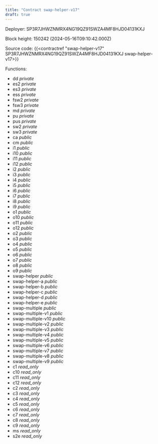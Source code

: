 ```yaml
---
title: "Contract swap-helper-v17"
draft: true
---
```

Deployer: SP3R7JHWZNMRX4NG19QZ91SWZA4MF8HJD04131KXJ


 



Block height: 150242 (2024-05-16T09:10:42.000Z)

Source code: {{<contractref "swap-helper-v17" SP3R7JHWZNMRX4NG19QZ91SWZA4MF8HJD04131KXJ swap-helper-v17>}}

Functions:

* dd _private_
* es2 _private_
* es3 _private_
* ess _private_
* fsw2 _private_
* fsw3 _private_
* md _private_
* pu _private_
* pus _private_
* sw2 _private_
* sw3 _private_
* ca _public_
* cm _public_
* i1 _public_
* i10 _public_
* i11 _public_
* i12 _public_
* i2 _public_
* i3 _public_
* i4 _public_
* i5 _public_
* i6 _public_
* i7 _public_
* i8 _public_
* i9 _public_
* o1 _public_
* o10 _public_
* o11 _public_
* o12 _public_
* o2 _public_
* o3 _public_
* o4 _public_
* o5 _public_
* o6 _public_
* o7 _public_
* o8 _public_
* o9 _public_
* swap-helper _public_
* swap-helper-a _public_
* swap-helper-b _public_
* swap-helper-c _public_
* swap-helper-d _public_
* swap-helper-e _public_
* swap-multiple _public_
* swap-multiple-v1 _public_
* swap-multiple-v10 _public_
* swap-multiple-v2 _public_
* swap-multiple-v3 _public_
* swap-multiple-v4 _public_
* swap-multiple-v5 _public_
* swap-multiple-v6 _public_
* swap-multiple-v7 _public_
* swap-multiple-v8 _public_
* swap-multiple-v9 _public_
* c1 _read_only_
* c10 _read_only_
* c11 _read_only_
* c12 _read_only_
* c2 _read_only_
* c3 _read_only_
* c4 _read_only_
* c5 _read_only_
* c6 _read_only_
* c7 _read_only_
* c8 _read_only_
* c9 _read_only_
* ms _read_only_
* s2e _read_only_
